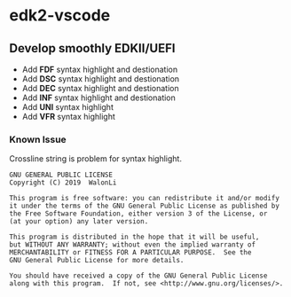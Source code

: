 # edk2-vscode
## Develop smoothly EDKII/UEFI

* Add **FDF** syntax highlight and destionation
* Add **DSC** syntax highlight and destionation
* Add **DEC** syntax highlight and destionation
* Add **INF** syntax highlight and destionation
* Add **UNI** syntax highlight
* Add **VFR** syntax highlight


### Known Issue
Crossline string is problem for syntax highlight.

```
GNU GENERAL PUBLIC LICENSE
Copyright (C) 2019  WalonLi

This program is free software: you can redistribute it and/or modify
it under the terms of the GNU General Public License as published by
the Free Software Foundation, either version 3 of the License, or
(at your option) any later version.

This program is distributed in the hope that it will be useful,
but WITHOUT ANY WARRANTY; without even the implied warranty of
MERCHANTABILITY or FITNESS FOR A PARTICULAR PURPOSE.  See the
GNU General Public License for more details.

You should have received a copy of the GNU General Public License
along with this program.  If not, see <http://www.gnu.org/licenses/>.
```

